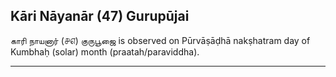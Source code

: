 ## Kāri Nāyanār (47) Gurupūjai
காரி நாயனார் (௪௭) குருபூஜை is observed on Pūrvāṣāḍhā nakṣhatram day of Kumbhaḥ (solar) month (praatah/paraviddha).



---
